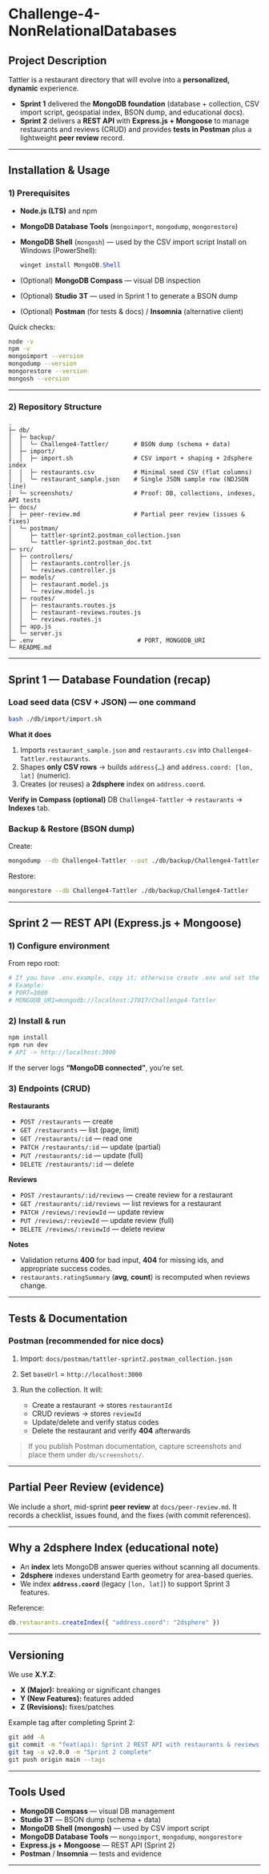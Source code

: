 # Challenge-4-NonRelationalDatabases

## Project Description

Tattler is a restaurant directory that will evolve into a **personalized, dynamic** experience.

* **Sprint 1** delivered the **MongoDB foundation** (database + collection, CSV import script, geospatial index, BSON dump, and educational docs).
* **Sprint 2** delivers a **REST API** with **Express.js + Mongoose** to manage restaurants and reviews (CRUD) and provides **tests in Postman** plus a lightweight **peer review** record.

---

## Installation & Usage

### 1) Prerequisites

* **Node.js (LTS)** and npm
* **MongoDB Database Tools** (`mongoimport`, `mongodump`, `mongorestore`)
* **MongoDB Shell** (`mongosh`) — used by the CSV import script
  Install on Windows (PowerShell):

  ```powershell
  winget install MongoDB.Shell
  ```
* (Optional) **MongoDB Compass** — visual DB inspection
* (Optional) **Studio 3T** — used in Sprint 1 to generate a BSON dump
* (Optional) **Postman** (for tests & docs) / **Insomnia** (alternative client)

Quick checks:

```bash
node -v
npm -v
mongoimport --version
mongodump --version
mongorestore --version
mongosh --version
```

---

### 2) Repository Structure

```
.
├─ db/
│  ├─ backup/
│  │  └─ Challenge4-Tattler/       # BSON dump (schema + data)
│  ├─ import/
│  │  ├─ import.sh                 # CSV import + shaping + 2dsphere index
│  │  ├─ restaurants.csv           # Minimal seed CSV (flat columns)
│  │  └─ restaurant_sample.json    # Single JSON sample row (NDJSON line)
│  └─ screenshots/                 # Proof: DB, collections, indexes, API tests
├─ docs/
│  ├─ peer-review.md               # Partial peer review (issues & fixes)
│  └─ postman/
│     ├─ tattler-sprint2.postman_collection.json
│     └─ tattler-sprint2.postman_doc.txt
├─ src/
│  ├─ controllers/
│  │  ├─ restaurants.controller.js
│  │  └─ reviews.controller.js
│  ├─ models/
│  │  ├─ restaurant.model.js
│  │  └─ review.model.js
│  ├─ routes/
│  │  ├─ restaurants.routes.js
│  │  ├─ restaurant-reviews.routes.js
│  │  └─ reviews.routes.js
│  ├─ app.js
│  └─ server.js
├─ .env                             # PORT, MONGODB_URI
└─ README.md
```

---

## Sprint 1 — Database Foundation (recap)

### Load seed data (CSV + JSON) — one command

```bash
bash ./db/import/import.sh
```

**What it does**

1. Imports `restaurant_sample.json` and `restaurants.csv` into `Challenge4-Tattler.restaurants`.
2. Shapes **only CSV rows** → builds `address{…}` and `address.coord: [lon, lat]` (numeric).
3. Creates (or reuses) a **2dsphere** index on `address.coord`.

**Verify in Compass (optional)**
DB `Challenge4-Tattler` → `restaurants` → **Indexes** tab.

### Backup & Restore (BSON dump)

Create:

```bash
mongodump --db Challenge4-Tattler --out ./db/backup/Challenge4-Tattler
```

Restore:

```bash
mongorestore --db Challenge4-Tattler ./db/backup/Challenge4-Tattler
```

---

## Sprint 2 — REST API (Express.js + Mongoose)

### 1) Configure environment

From repo root:

```bash
# If you have .env.example, copy it; otherwise create .env and set the vars.
# Example:
# PORT=3000
# MONGODB_URI=mongodb://localhost:27017/Challenge4-Tattler
```

### 2) Install & run

```bash
npm install
npm run dev
# API -> http://localhost:3000
```

If the server logs **“MongoDB connected”**, you’re set.

### 3) Endpoints (CRUD)

**Restaurants**

* `POST /restaurants` — create
* `GET /restaurants` — list (page, limit)
* `GET /restaurants/:id` — read one
* `PATCH /restaurants/:id` — update (partial)
* `PUT /restaurants/:id` — update (full)
* `DELETE /restaurants/:id` — delete

**Reviews**

* `POST /restaurants/:id/reviews` — create review for a restaurant
* `GET /restaurants/:id/reviews` — list reviews for a restaurant
* `PATCH /reviews/:reviewId` — update review
* `PUT /reviews/:reviewId` — update review (full)
* `DELETE /reviews/:reviewId` — delete review

**Notes**

* Validation returns **400** for bad input, **404** for missing ids, and appropriate success codes.
* `restaurants.ratingSummary` (**avg**, **count**) is recomputed when reviews change.

---

## Tests & Documentation

### Postman (recommended for nice docs)

1. Import: `docs/postman/tattler-sprint2.postman_collection.json`
2. Set `baseUrl` = `http://localhost:3000`
3. Run the collection. It will:

   * Create a restaurant → stores `restaurantId`
   * CRUD reviews → stores `reviewId`
   * Update/delete and verify status codes
   * Delete the restaurant and verify **404** afterwards

> If you publish Postman documentation, capture screenshots and place them under `db/screenshots/`.

---

## Partial Peer Review (evidence)

We include a short, mid-sprint **peer review** at `docs/peer-review.md`.
It records a checklist, issues found, and the fixes (with commit references).

---

## Why a 2dsphere Index (educational note)

* An **index** lets MongoDB answer queries without scanning all documents.
* **2dsphere** indexes understand Earth geometry for area-based queries.
* We index **`address.coord`** (legacy `[lon, lat]`) to support Sprint 3 features.

Reference:

```js
db.restaurants.createIndex({ "address.coord": "2dsphere" })
```

---

## Versioning

We use **X.Y.Z**:

* **X (Major):** breaking or significant changes
* **Y (New Features):** features added
* **Z (Revisions):** fixes/patches

Example tag after completing Sprint 2:

```bash
git add -A
git commit -m "feat(api): Sprint 2 REST API with restaurants & reviews CRUD (2.0.0)"
git tag -a v2.0.0 -m "Sprint 2 complete"
git push origin main --tags
```

---

## Tools Used

* **MongoDB Compass** — visual DB management
* **Studio 3T** — BSON dump (schema + data)
* **MongoDB Shell (mongosh)** — used by CSV import script
* **MongoDB Database Tools** — `mongoimport`, `mongodump`, `mongorestore`
* **Express.js + Mongoose** — REST API (Sprint 2)
* **Postman** / **Insomnia** — tests and evidence

---
